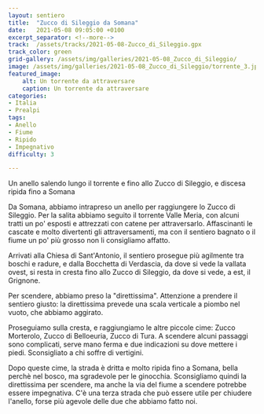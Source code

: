```yaml
---
layout: sentiero
title:  "Zucco di Sileggio da Somana"
date:   2021-05-08 09:05:00 +0100
excerpt_separator: <!--more-->
track:  /assets/tracks/2021-05-08-Zucco_di_Sileggio.gpx
track_color: green
grid-gallery: /assets/img/galleries/2021-05-08_Zucco_di_Sileggio/
image: /assets/img/galleries/2021-05-08_Zucco_di_Sileggio/torrente_3.jpg
featured_image:
    alt: Un torrente da attraversare
    caption: Un torrente da attraversare
categories:
- Italia
- Prealpi
tags:
- Anello
- Fiume
- Ripido
- Impegnativo
difficulty: 3

---
```


Un anello salendo lungo il torrente e fino allo Zucco di Sileggio, e discesa ripida fino a Somana 
<!--more-->

Da Somana, abbiamo intrapreso un anello per raggiungere lo Zucco di Sileggio. Per la salita abbiamo seguito il torrente Valle Meria, con alcuni tratti un po' esposti e attrezzati con catene per attraversarlo. 
Affascinanti le cascate e molto divertenti gli attraversamenti, ma con il sentiero bagnato o il fiume un po' più grosso non li consigliamo affatto.

Arrivati alla Chiesa di Sant'Antonio, il sentiero prosegue più agilmente tra boschi e radure, e dalla Bocchetta di Verdascia, da dove si vede la vallata ovest, si resta in cresta fino allo Zucco di Sileggio, da dove si vede, a est, il Grignone.

Per scendere, abbiamo preso la "direttissima". Attenzione a prendere il sentiero giusto: la direttissima prevede una scala verticale a piombo nel vuoto, che abbiamo aggirato.

Proseguiamo sulla cresta, e raggiungiamo le altre piccole cime: Zucco Morterolo, Zucco di Belloeuria, Zucco di Tura. A scendere alcuni passaggi sono complicati, serve mano ferma e due indicazioni su dove mettere i piedi. 
Sconsigliato a chi soffre di vertigini. 

Dopo queste cime, la strada è dritta e molto ripida fino a Somana, bella perchè nel bosco, ma sgradevole per le ginocchia. 
Sconsigliamo quindi la direttissima per scendere, ma anche la via del fiume a scendere potrebbe essere impegnativa. C'è una terza strada che può essere utile per chiudere l'anello, forse più agevole delle due che abbiamo fatto noi.
